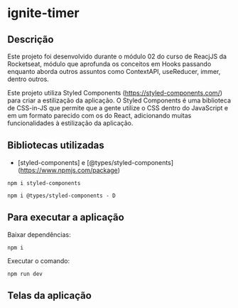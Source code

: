 # ignite-timer

## Descrição

Este projeto foi desenvolvido durante o módulo 02 do curso de ReacjJS da Rocketseat, módulo que aprofunda os conceitos em Hooks passando enquanto aborda outros assuntos como ContextAPI, useReducer, immer, dentro outros.

Este projeto utiliza Styled Components (https://styled-components.com/) para criar a estilização da aplicação. O Styled Components é uma biblioteca de CSS-in-JS que permite que a gente utilize o CSS dentro do JavaScript e em um formato parecido com os do React, adicionando muitas funcionalidades à estilização da aplicação.

## Bibliotecas utilizadas

- [styled-components] e [@types/styled-components] (https://www.npmjs.com/package)

```shell
npm i styled-components
```

```shell
npm i @types/styled-components - D
```

## Para executar a aplicação

Baixar dependências:

```shell
npm i
```

Executar o comando:

```shell
npm run dev
```

## Telas da aplicação
